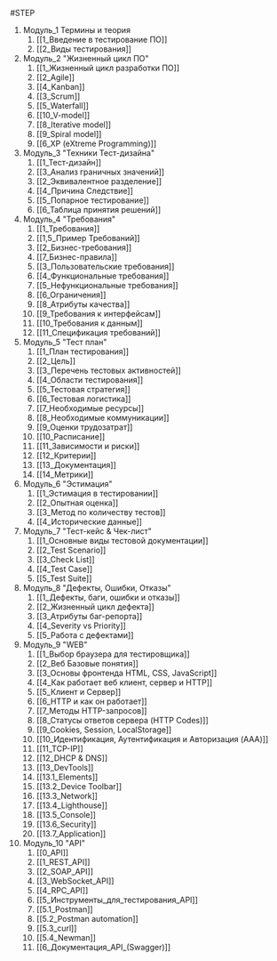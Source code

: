 #STEP 
1. Модуль_1 Термины и теория
	1. [[1_Введение в тестирование ПО]]
	2. [[2_Виды тестирования]]
2. Модуль_2 "Жизненный цикл ПО"
	1. [[1_Жизненный цикл разработки ПО]]
	2. [[2_Agile]]
	3. [[4_Kanban]]
	4. [[3_Scrum]]
	5. [[5_Waterfall]]
	6. [[10_V-model]]
	7. [[8_Iterative model]]
	8. [[9_Spiral model]]
	9. [[6_XP (eXtreme Programming)]]
3. Модуль_3 "Техники Тест-дизайна"
	1. [[1_Тест-дизайн]]
	2. [[3_Анализ граничных значений]]
	3. [[2_Эквивалентное разделение]]
	4. [[4_Причина Следствие]]
	5. [[5_Попарное тестирование]]
	6. [[6_Таблица принятия решений]]
4. Модуль_4 "Требования"
	1. [[1_Требования]]
	2. [[1,5_Пример Требований]]
	3. [[2_Бизнес-требования]]
	4. [[7_Бизнес-правила]]
	5. [[3_Пользовательские требования]]
	6. [[4_Функциональные требования]]
	7. [[5_Нефункциональные требования]]
	8. [[6_Ограничения]]
	9. [[8_Атрибуты качества]]
	10. [[9_Требования к интерфейсам]]
	11. [[10_Требования к данным]]
	12. [[11_Спецификация требований]]
5. Модуль_5 "Тест план"
	1. [[1_План тестирования]]
	2. [[2_Цель]]
	3. [[3_Перечень тестовых активностей]]
	4. [[4_Области тестирования]]
	5. [[5_Тестовая стратегия]]
	6. [[6_Тестовая логистика]]
	7. [[7_Необходимые ресурсы]]
	8. [[8_Необходимые коммуникации]]
	9. [[9_Оценки трудозатрат]]
	10. [[10_Расписание]]
	11. [[11_Зависимости и риски]]
	12. [[12_Критерии]]
	13. [[13_Документация]]
	14. [[14_Метрики]]
6. Модуль_6 "Эстимация"
	1. [[1_Эстимация в тестировании]]
	2. [[2_Опытная оценка]]
	3. [[3_Метод по количеству тестов]]
	4. [[4_Исторические данные]]
7. Модуль_7 "Тест-кейс & Чек-лист"
	1. [[1_Основные виды тестовой документации]]
	2. [[2_Test Scenario]]
	3. [[3_Check List]]
	4. [[4_Test Case]]
	5. [[5_Test Suite]]
8. Модуль_8 "Дефекты, Ошибки, Отказы"
	1. [[1_Дефекты, баги, ошибки и отказы]]
	2. [[2_Жизненный цикл дефекта]]
	3. [[3_Атрибуты баг-репорта]]
	4. [[4_Severity vs Priority]]
	5. [[5_Работа с дефектами]]
9. Модуль_9 "WEB"
	1. [[1_Выбор браузера для тестировщика]]
	2. [[2_Веб Базовые понятия]]
	3. [[3_Основы фронтенда HTML, CSS, JavaScript]]
	4. [[4_Как работает веб клиент, сервер и HTTP]]
	5. [[5_Клиент и Сервер]]
	6. [[6_HTTP и как он работает]]
	7. [[7_Методы HTTP-запросов]]
	8. [[8_Статусы ответов сервера (HTTP Codes)]]
	9. [[9_Cookies, Session, LocalStorage]]
	10. [[10_Идентификация, Аутентификация и Авторизация (AAA)]]
	11. [[11_TCP-IP]]
	12. [[12_DHCP & DNS]]
	13. [[13_DevTools]]
	14. [[13.1_Elements]]
	15. [[13.2_Device Toolbar]]
	16. [[13.3_Network]]
	17. [[13.4_Lighthouse]]
	18. [[13.5_Console]]
	19. [[13.6_Security]]
	20. [[13.7_Application]]
10. Модуль_10 "API"
	1. [[0_API]]
	2. [[1_REST_API]]
	3. [[2_SOAP_API]]
	4. [[3_WebSocket_API]]
	5. [[4_RPC_API]]
	6. [[5_Инструменты_для_тестирования_API]]
	7. [[5.1_Postman]]
	8. [[5.2_Postman automation]]
	9. [[5.3_curl]]
	10. [[5.4_Newman]]
	11. [[6_Документация_API_(Swagger)]]

